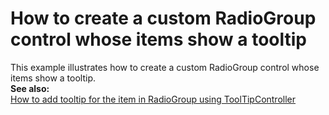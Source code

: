 # How to create a custom RadioGroup control whose items show a tooltip


<p>This example illustrates how to create a custom RadioGroup control whose items show a tooltip.<br />
<strong>See also:<br />
</strong><a href="https://www.devexpress.com/Support/Center/p/E3475">How to add tooltip for the item in RadioGroup using ToolTipController</a></p>

<br/>


